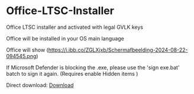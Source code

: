 # Office-LTSC-Installer
Office LTSC installer and activated with legal GVLK keys

Office will be installed in your OS main language

Office will show (https://i.ibb.co/ZGLXjxb/Schermafbeelding-2024-08-22-094545.png)

If Microsoft Defender is blocking the .exe, please use the 'sign exe.bat' batch to sign it again. (Requires enable Hidden items )

Direct download: [Download](https://github.com/Mealman1551/Office-LTSC-Installer/raw/main/Microsoft%20Office%202021%20ProPlus.zip)
